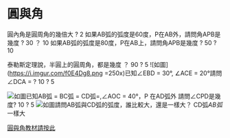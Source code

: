 # 圓與角

圓內角是圓周角的幾倍大 ? 2 
如果AB弧的弧度是60度，P在AB外，請問角APB是幾度 ? 30 ？ 10
如果AB弧的弧度是80度，P在AB上，請問角APB是幾度 ? 50 ? 10

泰勒斯定理說，半圓上的圓周角，都是幾度 ？ 90 ? 5
![如圖](https://i.imgur.com/f0E4Dg8.png =250x)已知∠EBD = 30°, ∠ACE = 20°請問∠DCA =  ? 10 ? 5

![如圖](https://i.imgur.com/lNhubjb.png)已知AB弧 = BC弧 = CD弧=,∠AOC = 40°，P 在AD弧外 請問∠CPD是幾度? 10 ? 5
![如圖](https://i.imgur.com/cWiQ6UC.jpg)請問AB弧與CD弧的弧度，誰比較大，還是一樣大？ CD弧*AB弧*一樣大


[圓與角教材請按此](https://docs.google.com/document/d/1PShmOOnanz_iykeu9MEpjISHTMLXmBEMsR9otBYOlj4/edit)